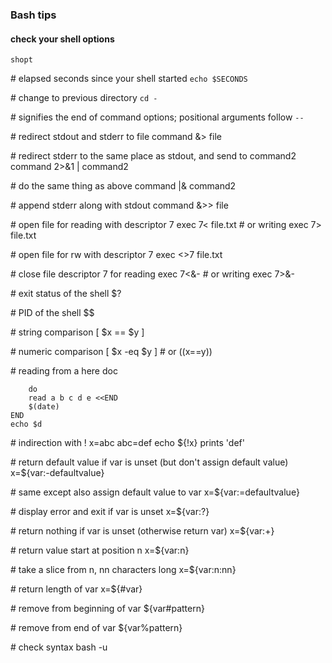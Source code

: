 
### Bash tips

#### check your shell options
`shopt`

\# elapsed seconds since your shell started
`echo $SECONDS`

\# change to previous directory
`cd -`

\# signifies the end of command options; positional arguments follow
`--`

\# redirect stdout and stderr to file
command &> file

\# redirect stderr to the same place as stdout, and send to command2
command 2>&1 | command2

\# do the same thing as above
command |& command2

\# append stderr along with stdout
command &>> file

\# open file for reading with descriptor 7
exec 7< file.txt
\# or writing
exec 7> file.txt

\# open file for rw with descriptor 7
exec <>7 file.txt

\# close file descriptor 7 for reading
exec 7<&-
\# or writing
exec 7>&-

\# exit status of the shell
$?

\# PID of the shell
$$

\# string comparison
[ $x == $y ]

\# numeric comparison
[ $x -eq $y ]
\# or 
((x==y))

\# reading from a here doc
```
    do
    read a b c d e <<END
    $(date)
END
echo $d
```
\# indirection with !
x=abc
abc=def
echo ${!x} prints 'def'

\# return default value if var is unset (but don't assign default value)
x=${var:-defaultvalue}

\# same except also assign default value to var
x=${var:=defaultvalue}

\# display error and exit if var is unset
x=${var:?}

\# return nothing if var is unset (otherwise return var)
x=${var:+}

\# return value start at position n
x=${var:n}

\# take a slice from n, nn characters long
x=${var:n:nn}

\# return length of var
x=${#var}

\# remove from beginning of var
${var#pattern}

\# remove from end of var
${var%pattern}

\# check syntax
bash -u <script>

\# run with debug
bash -x <script>

\# toggle debugging inside script
set -x [+x]

\# report use of unset variables (add to top of script)
set -u

# bash foo
tar zcvf - /home | ssh pinky "cat > inky-homes.tgz"
tar zcf - apache/ | ssh packman "cd /usr/local; mv apache apache.bak; tar zpxvf -"
ssh pinky "cd /usr/local/packland; tar zpvxf -" < really-big-archive.tgz
</pre>
